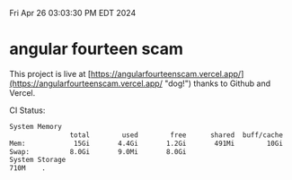 Fri Apr 26 03:03:30 PM EDT 2024

# angular fourteen scam


This project is live at [https://angularfourteenscam.vercel.app/](https://angularfourteenscam.vercel.app/ "dog!") thanks to Github and Vercel.

CI Status: 

```bash
System Memory
               total        used        free      shared  buff/cache   available
Mem:            15Gi       4.4Gi       1.2Gi       491Mi        10Gi        10Gi
Swap:          8.0Gi       9.0Mi       8.0Gi
System Storage
710M	.
```
